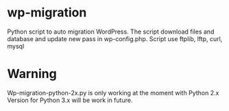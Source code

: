 # wp-migration
Python script to auto migration WordPress. 
The script download files and database and update new pass in wp-config.php. 
Script use ftplib, lftp, curl, mysql
# Warning
Wp-migration-python-2x.py is only working at the moment with Python 2.x 
</br>
Version for Python 3.x will be work in future. 

